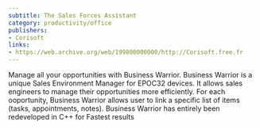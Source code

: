 ```yaml
---
subtitle: The Sales Forces Assistant
category: productivity/office
publishers:
- Corisoft
links: 
- https://web.archive.org/web/199800000000/http://Corisoft.free.fr
---
```


Manage all your opportunities with Business Warrior. Business Warrior is a unique Sales Environment Manager for EPOC32 devices. It allows sales engineers to manage their opportunities more efficiently. For each ooportunity, Business Warrior allows user to link a specific list of items (tasks, appointments, notes). Business Warrior has entirely been redeveloped in C++ for Fastest results